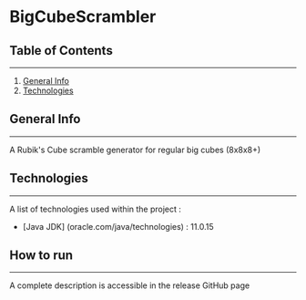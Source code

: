 # BigCubeScrambler
## Table of Contents
***
1. [General Info](#general-info)
2. [Technologies](#technologies)

## General Info
***
A Rubik's Cube scramble generator for regular big cubes (8x8x8+)

## Technologies
***
A list of technologies used within the project :
* [Java JDK] (oracle.com/java/technologies) : 11.0.15

## How to run
***
A complete description is accessible in the release GitHub page
